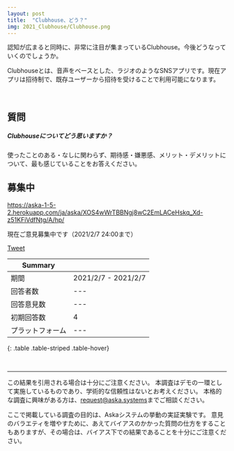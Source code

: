 ```yaml
---
layout: post
title:  "Clubhouse、どう？"
img: 2021_Clubhouse/Clubhouse.png
---
```


認知が広まると同時に、非常に注目が集まっているClubhouse。今後どうなっていくのでしょうか。

Clubhouseとは、音声をベースとした、ラジオのようなSNSアプリです。現在アプリは招待制で、既存ユーザーから招待を受けることで利用可能になります。

<br>

## 質問
<div class="jumbotron py-2">
<h5>Clubhouseについてどう思いますか？</h5>
<p>
使ったことのある・なしに関わらず、期待感・嫌悪感、メリット・デメリットについて、最も感じていることをお答えください。
</p>
</div>

## 募集中

<a href="https://aska-1-5-2.herokuapp.com/ja/aska/XOS4wWrTBBNgj8wC2EmLACeHskq_Xd-z51KFiVdfNtg/A/hp/" target="_blank">
	https://aska-1-5-2.herokuapp.com/ja/aska/XOS4wWrTBBNgj8wC2EmLACeHskq_Xd-z51KFiVdfNtg/A/hp/
</a>

現在ご意見募集中です（2021/2/7 24:00まで）


<!-- ## 結果 -->


<!-- ## 最後に -->



<a href="https://twitter.com/share?ref_src=twsrc%5Etfw" class="twitter-share-button" data-size="large" data-via="Aska_systems_jp" data-hashtags="Aska" data-show-count="false">Tweet</a><script async src="https://platform.twitter.com/widgets.js" charset="utf-8"></script>



<!-- ## 詳細 -->


| Summary | |
|------|------|
| 期間 | 2021/2/7 - 2021/2/7 |
| 回答者数 | --- |
| 回答意見数 | --- |
| 初期回答数 | 4 |
| プラットフォーム | --- |
{: .table .table-striped .table-hover}













<!-- **Palette diagram**

<img src="{{site.baseurl}}/images/2020_CriminalGPS/linear_palette_diagram.jpg" alt="fig_group_size"
style = "
  width: 650px;
  border: none;
  background: none;
  margin: 1% 1% 1% 1%;
  text-align: center;
  display: inline-block;
">

上の図は、パレットダイアグラム[^0]という図で、各回答者の回答パターンを可視化したものです。
パレットダイアグラムでは、回答者が横一列に並べられ、回答パターンが縦軸方向に記されています。

[^0]: パレットダイアグラムに関する詳細は[こちら](https://github.com/palette-diagram/palette-diagram)をご覧ください。
 -->




<br>





---
この結果を引用される場合は十分にご注意ください。
本調査はデモの一環として実施しているものであり、学術的な信頼性はないとお考えください。
本格的な調査に興味がある方は、<a href="mailto:request@aska.systems">request@aska.systems</a>までご相談ください。

ここで掲載している調査の目的は、Askaシステムの挙動の実証実験です。
意見のバラエティを増やすために、あえてバイアスのかかった質問の仕方をすることもありますが、その場合は、バイアス下での結果であることを十分にご注意ください。

